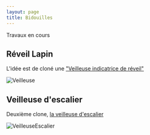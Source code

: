 ```yaml
---
layout: page
title: Bidouilles
---
```



<p class="message">
  Travaux en cours  
</p>

## Réveil Lapin

L'idée est de cloné  une ["Veilleuse indicatrice de réveil"](http://www.oxybul.com/veilleuse-indicatrice-de-reveil-musicale-kid-sleep-bleue/produit/201267)

![Veilleuse](http://images.eveiletjeux.net/Photo/IMG_FICHE_PRODUIT/Image/500x500/2/201267.jpg)

## Veilleuse d'escalier 

Deuxième clone, [la veilleuse d'escalier](http://www.osram.fr/osram_fr/produits/luminaires/accueil%2c-deco-et-vie/veilleuses-led/nightlux/index.jsp?productId=)

![VeilleuseEscalier](http://www.osram.fr/media/resource/imageL/317197/nightlux----night-light.jpg)

